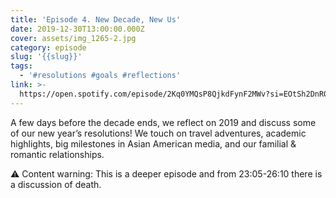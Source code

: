 ```yaml
---
title: 'Episode 4. New Decade, New Us'
date: 2019-12-30T13:00:00.000Z
cover: assets/img_1265-2.jpg
category: episode
slug: '{{slug}}'
tags:
  - '#resolutions #goals #reflections'
link: >-
  https://open.spotify.com/episode/2Kq0YMQsP8QjkdFynF2MWv?si=EOtSh2DnROWV6SvnGl_W6g
---
```

A few days before the decade ends, we reflect on 2019 and discuss some of our new year’s resolutions! We touch on travel adventures, academic highlights, big milestones in Asian American media, and our familial & romantic relationships.

⚠️ Content warning: This is a deeper episode and from 23:05-26:10 there is a discussion of death.